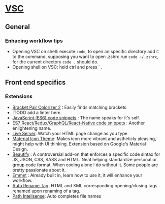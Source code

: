 # [VSC](https://code.visualstudio.com/)

## General

### Enhacing workflow tips
- Opening VSC on shell: execute `code`, to open an specific directory add it to the command, supposing you want to open .zshrc run `code ~/.zshrc`, for the current directory `code .` should do.
- Opening shell on VSC: hold ctrl and press ` .

## Front end specifics

### Extensions
- [Bracket Pair Colorizer 2](https://marketplace.visualstudio.com/items?itemName=CoenraadS.bracket-pair-colorizer-2) : Easily finds matching brackets.
- !TODO add a linter here.
- [JavaScript (ES6) code snippets](https://marketplace.visualstudio.com/items?itemName=xabikos.JavaScriptSnippets) : The name speaks for it's self.
- [ES7 React/Redux/GraphQL/React-Native code snippets](https://marketplace.visualstudio.com/items?itemName=dsznajder.es7-react-js-snippets) : Another enlightening name.
- [Live Server](https://marketplace.visualstudio.com/items?itemName=ritwickdey.LiveServer): Watch your HTML page change as you type.
- [Material Icon Theme](https://marketplace.visualstudio.com/items?itemName=PKief.material-icon-theme): Makes icon more vibrant and astheticly pleasing, might help with UI thinking. Extension based on Google's Material Design.
- [Beautify](https://marketplace.visualstudio.com/items?itemName=HookyQR.beautify) : A controversial add-on that enforces a specific code sintax for JS, JSON, CSS, SASS and HTML. Neat helping standardize personal or group code format. When coding alone I do without it. Some people are pretty passionate about it.
- [Emmet](https://github.com/felipecaiado/dotfiles/blob/master/Emmet.md) : Already built in, learn how to use it, it will enhance your workflow.
- [Auto Rename Tag](https://marketplace.visualstudio.com/items?itemName=formulahendry.auto-rename-tag): HTML and XML corresponding opening/closing tags renamed upon renaming of a tag.
- [Path Intellsense](https://marketplace.visualstudio.com/items?itemName=christian-kohler.path-intellisense): Auto completes file names
